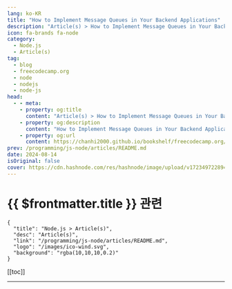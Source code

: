 ```yaml
---
lang: ko-KR
title: "How to Implement Message Queues in Your Backend Applications"
description: "Article(s) > How to Implement Message Queues in Your Backend Applications"
icon: fa-brands fa-node
category: 
  - Node.js
  - Article(s)
tag: 
  - blog
  - freecodecamp.org
  - node
  - nodejs
  - node-js
head:
  - - meta:
    - property: og:title
      content: "Article(s) > How to Implement Message Queues in Your Backend Applications"
    - property: og:description
      content: "How to Implement Message Queues in Your Backend Applications"
    - property: og:url
      content: https://chanhi2000.github.io/bookshelf/freecodecamp.org/how-to-implement-message-queues-in-your-backend-applications.html
prev: /programming/js-node/articles/README.md
date: 2024-08-14
isOriginal: false
cover: https://cdn.hashnode.com/res/hashnode/image/upload/v1723497228942/b766b557-8230-4bef-8392-d3f4f020c1f4.png
---
```


# {{ $frontmatter.title }} 관련

```component VPCard
{
  "title": "Node.js > Article(s)",
  "desc": "Article(s)",
  "link": "/programming/js-node/articles/README.md",
  "logo": "/images/ico-wind.svg",
  "background": "rgba(10,10,10,0.2)"
}
```

[[toc]]

---

<SiteInfo
  name="How to Implement Message Queues in Your Backend Applications"
  desc="The goal of every web developer is to create a product that appeals to a wide range of users. However, this comes with its problems, chief among them being scalability issues to meet overwhelming user demands. If not addressed, this can result in a d..."
  url="https://freecodecamp.org/news/how-to-implement-message-queues-in-your-backend-applications/"
  logo="https://cdn.freecodecamp.org/universal/favicons/favicon.ico"
  preview="https://cdn.hashnode.com/res/hashnode/image/upload/v1723280791863/cdc4faaa-2f95-4219-8753-881dfcafbf45.jpeg"/>

<!-- TODO: 작성 -->

